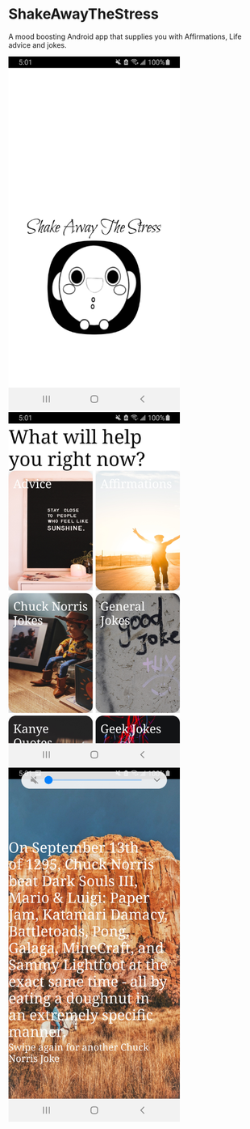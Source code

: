 # ShakeAwayTheStress
A mood boosting Android app that supplies you with Affirmations, Life advice and jokes. 

<img src = "example3.jpg" height = "700">
<img src = "example2.jpg" height = "700">
<img src = "example1.jpg" height = "700">

